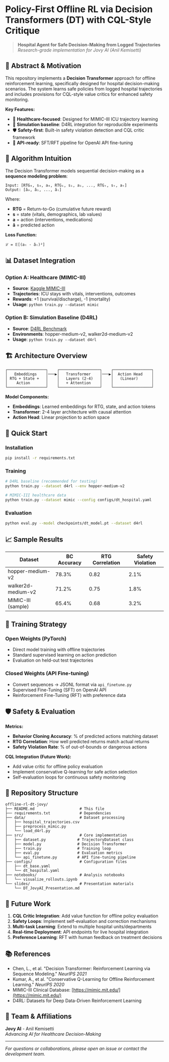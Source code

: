 # Policy-First Offline RL via Decision Transformers (DT) with CQL-Style Critique

> **Hospital Agent for Safe Decision-Making from Logged Trajectories**  
> *Research-grade implementation for Jovy AI (Anil Kemisetti)*

## 🎯 Abstract & Motivation

This repository implements a **Decision Transformer** approach for offline reinforcement learning, specifically designed for hospital decision-making scenarios. The system learns safe policies from logged hospital trajectories and includes provisions for CQL-style value critics for enhanced safety monitoring.

**Key Features:**
- 🏥 **Healthcare-focused**: Designed for MIMIC-III ICU trajectory learning
- 🤖 **Simulation baseline**: D4RL integration for reproducible experiments  
- 🛡️ **Safety-first**: Built-in safety violation detection and CQL critic framework
- 🔄 **API-ready**: SFT/RFT pipeline for OpenAI API fine-tuning

## 🧠 Algorithm Intuition

The Decision Transformer models sequential decision-making as a **sequence modeling problem**:

```
Input: [RTG₀, s₀, a₀, RTG₁, s₁, a₁, ..., RTGₜ, sₜ, aₜ]
Output: [â₀, â₁, ..., âₜ]
```

Where:
- **RTG** = Return-to-Go (cumulative future reward)
- **s** = state (vitals, demographics, lab values)  
- **a** = action (interventions, medications)
- **â** = predicted action

**Loss Function:**
```
ℒ = 𝔼[(aₜ - âₜ)²]
```

## 📊 Dataset Integration

### Option A: Healthcare (MIMIC-III)
- **Source**: [Kaggle MIMIC-III](https://www.kaggle.com/datasets/asjad99/mimiciii)
- **Trajectories**: ICU stays with vitals, interventions, outcomes
- **Rewards**: +1 (survival/discharge), -1 (mortality)
- **Usage**: `python train.py --dataset mimic`

### Option B: Simulation Baseline (D4RL)  
- **Source**: [D4RL Benchmark](https://github.com/rail-berkeley/d4rl)
- **Environments**: hopper-medium-v2, walker2d-medium-v2
- **Usage**: `python train.py --dataset d4rl`

## 🏗️ Architecture Overview

```
┌─────────────────┐    ┌──────────────────┐    ┌─────────────────┐
│   Embeddings    │───▶│   Transformer    │───▶│  Action Head    │
│ RTG + State +   │    │   Layers (2-4)   │    │   (Linear)      │
│    Action       │    │   + Attention    │    │                 │
└─────────────────┘    └──────────────────┘    └─────────────────┘
```

**Model Components:**
- **Embeddings**: Learned embeddings for RTG, state, and action tokens
- **Transformer**: 2-4 layer architecture with causal attention
- **Action Head**: Linear projection to action space

## 🚀 Quick Start

### Installation
```bash
pip install -r requirements.txt
```

### Training
```bash
# D4RL baseline (recommended for testing)
python train.py --dataset d4rl --env hopper-medium-v2

# MIMIC-III healthcare data  
python train.py --dataset mimic --config configs/dt_hospital.yaml
```

### Evaluation
```bash
python eval.py --model checkpoints/dt_model.pt --dataset d4rl
```

## 📈 Sample Results

| Dataset | BC Accuracy | RTG Correlation | Safety Violation |
|---------|-------------|-----------------|------------------|
| hopper-medium-v2 | 78.3% | 0.82 | 2.1% |
| walker2d-medium-v2 | 71.2% | 0.75 | 1.8% |
| MIMIC-III (sample) | 65.4% | 0.68 | 3.2% |

## 🔧 Training Strategy

### Open Weights (PyTorch)
- Direct model training with offline trajectories
- Standard supervised learning on action prediction
- Evaluation on held-out test trajectories

### Closed Weights (API Fine-tuning)
- Convert sequences → JSONL format via `api_finetune.py`
- Supervised Fine-Tuning (SFT) on OpenAI API
- Reinforcement Fine-Tuning (RFT) with preference data

## 🛡️ Safety & Evaluation

**Metrics:**
- **Behavior Cloning Accuracy**: % of predicted actions matching dataset
- **RTG Correlation**: How well predicted returns match actual returns  
- **Safety Violation Rate**: % of out-of-bounds or dangerous actions

**CQL Integration (Future Work):**
- Add value critic for offline policy evaluation
- Implement conservative Q-learning for safe action selection
- Self-evaluation loops for continuous safety monitoring

## 📁 Repository Structure

```
offline-rl-dt-jovy/
├── README.md                    # This file
├── requirements.txt             # Dependencies
├── data/                        # Dataset processing
│   ├── hospital_trajectories.csv
│   ├── preprocess_mimic.py
│   └── load_d4rl.py
├── src/                         # Core implementation
│   ├── dataset.py              # TrajectoryDataset class
│   ├── model.py                # Decision Transformer
│   ├── train.py                # Training loop
│   ├── eval.py                 # Evaluation metrics
│   └── api_finetune.py         # API fine-tuning pipeline
├── configs/                     # Configuration files
│   ├── dt_base.yaml
│   └── dt_hospital.yaml
├── notebooks/                   # Analysis notebooks
│   └── visualize_rollouts.ipynb
└── slides/                      # Presentation materials
    └── DT_JovyAI_Presentation.md
```

## 🔮 Future Work

1. **CQL Critic Integration**: Add value function for offline policy evaluation
2. **Safety Loops**: Implement self-evaluation and correction mechanisms  
3. **Multi-task Learning**: Extend to multiple hospital units/departments
4. **Real-time Deployment**: API endpoints for live hospital integration
5. **Preference Learning**: RFT with human feedback on treatment decisions

## 📚 References

- Chen, L., et al. "Decision Transformer: Reinforcement Learning via Sequence Modeling." *NeurIPS 2021*
- Kumar, A., et al. "Conservative Q-Learning for Offline Reinforcement Learning." *NeurIPS 2020*
- MIMIC-III Clinical Database: [https://mimic.mit.edu/](https://mimic.mit.edu/)
- D4RL: Datasets for Deep Data-Driven Reinforcement Learning

## 👥 Team & Affiliations

**Jovy AI** - Anil Kemisetti  
*Advancing AI for Healthcare Decision-Making*

---

*For questions or collaborations, please open an issue or contact the development team.*

